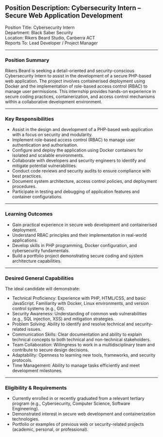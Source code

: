 
## Position Description: Cybersecurity Intern – Secure Web Application Development

Position Title: Cybersecurity Intern  
Department: Black Saber Security  
Location: Rikers Beard Studio, Canberra ACT  
Reports To: Lead Developer / Project Manager

---

### Position Summary

Rikers Beard is seeking a detail-oriented and security-conscious Cybersecurity Intern to assist in the development of a secure PHP-based web application. The project involves containerised deployment using Docker and the implementation of role-based access control (RBAC) to manage user permissions. This internship provides hands-on experience in secure coding practices, containerization, and access control mechanisms within a collaborative development environment.

---

### Key Responsibilities

- Assist in the design and development of a PHP-based web application with a focus on security and modularity.
- Implement role-based access control (RBAC) to manage user authentication and authorisation.
- Configure and deploy the application using Docker containers for isolated and scalable environments.
- Collaborate with developers and security engineers to identify and mitigate potential vulnerabilities.
- Conduct code reviews and security audits to ensure compliance with best practices.
- Document system architecture, access control policies, and deployment procedures.
- Participate in testing and debugging of application features and container configurations.

---

### Learning Outcomes

- Gain practical experience in secure web development and containerised deployment.
- Understand RBAC principles and their implementation in real-world applications.
- Develop skills in PHP programming, Docker configuration, and cybersecurity fundamentals.
- Build a portfolio project demonstrating secure coding and system architecture capabilities.

---

### Desired General Capabilities

The ideal candidate will demonstrate:

- Technical Proficiency: Experience with PHP, HTML/CSS, and basic JavaScript. Familiarity with Docker, Linux environments, and version control systems (e.g., Git).
- Security Awareness: Understanding of common web vulnerabilities (e.g., SQL injection, XSS) and mitigation strategies.
- Problem Solving: Ability to identify and resolve technical and security-related issues.
- Communication Skills: Clear documentation and ability to explain technical concepts to both technical and non-technical stakeholders.
- Team Collaboration: Willingness to work in a multidisciplinary team and contribute to secure design decisions.
- Adaptability: Openness to learning new tools, frameworks, and security protocols.
- Time Management: Ability to manage tasks efficiently and meet development milestones.

---

### Eligibility & Requirements

- Currently enrolled in or recently graduated from a relevant tertiary program (e.g., Cybersecurity, Computer Science, Software Engineering).
- Demonstrated interest in secure web development and containerization technologies.
- Portfolio or examples of previous web or security-related projects (academic, personal, or professional).

  